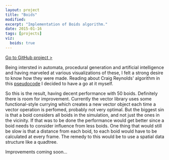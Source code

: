 ```yaml
---
layout: project
title: "Boids"
modified:
excerpt: "Implementation of Boids algorithm."
date: 2015-01-16
tags: [projects]
viz:
  boids: true
---
```


<div markdown="0"><a href="https://github.com/jiekebo/boids" class="btn">Go to GitHub project ></a></div>

Being intersted in automata, procedural generation and artificial intelligence and having marveled at various visualizations of these, I felt a strong desire to know how they were made. Reading about Craig Reynolds' algorithm in this <a href="http://www.vergenet.net/~conrad/boids/pseudocode.html">pseudocode</a> I decided to have a go at it myself.

So this is the result, having decent performance with 50 boids. Definitely there is room for improvement. Currently the vector library uses some functional-style currying which creates a new vector object each time a vector operation is perfomed, probably not very optimal. But the biggest sin is that a boid considers all boids in the simulation, and not just the ones in the vicinity. If that was to be done the performance would get better since a boid needs to consider influence from less boids. One thing that would still be slow is that a distance from each boid, to each boid would have to be calculated at every frame. The remedy to this would be to use a spatial data structure like a quadtree.

Improvements coming soon...
